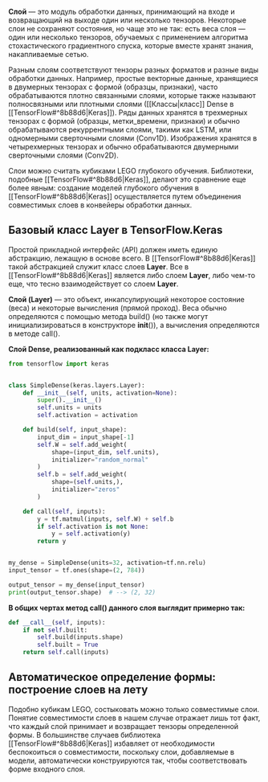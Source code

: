 **Слой** — это модуль обработки данных, принимающий на входе и возвращающий на выходе один или несколько тензоров. Некоторые слои не сохраняют состояния, но чаще это не так: есть веса слоя — один или несколько тензоров, обучаемых с применением алгоритма стохастического градиентного спуска, которые вместе хранят знания, накапливаемые сетью.

Разным слоям соответствуют тензоры разных форматов и разные виды обработки данных. Например, простые векторные данные, хранящиеся в двумерных тензорах с формой (образцы, признаки), часто обрабатываются плотно связанными слоями, которые также называют полносвязными или плотными слоями ([[Классы|класс]] Dense в [[TensorFlow#^8b88d6|Keras]]). Ряды данных хранятся в трехмерных тензорах с формой (образцы, метки_времени, признаки) и обычно обрабатываются рекуррентными слоями, такими как LSTM, или одномерными сверточными слоями (Conv1D). Изображения хранятся в четырехмерных тензорах и обычно обрабатываются двумерными сверточными слоями (Conv2D).

Слои можно считать кубиками LEGO глубокого обучения. Библиотеки, подобные [[TensorFlow#^8b88d6|Keras]], делают это сравнение еще более явным: создание моделей глубокого обучения в [[TensorFlow#^8b88d6|Keras]] осуществляется путем объединения совместимых слоев в конвейеры обработки данных.

## Базовый класс Layer в TensorFlow.Keras

Простой прикладной интерфейс (API) должен иметь единую абстракцию, лежащую в основе всего. В [[TensorFlow#^8b88d6|Keras]] такой абстракцией служит класс слоев **Layer**. Все в [[TensorFlow#^8b88d6|Keras]] является либо слоем **Layer**, либо чем-то еще, что тесно взаимодействует со слоем **Layer**.

**Слой (Layer)** — это объект, инкапсулирующий некоторое состояние (веса) и некоторые вычисления (прямой проход). Веса обычно определяются с помощью метода build() (но также могут инициализироваться в конструкторе __init__()), а вычисления определяются в методе call().

**Слой Dense, реализованный как подкласс класса Layer:**

```Python
from tensorflow import keras


class SimpleDense(keras.layers.Layer):
	def __init__(self, units, activation=None):
		super().__init__()
		self.units = units
		self.activation = activation

	def build(self, input_shape):
		input_dim = input_shape[-1]
		self.W = self.add_weight(
			shape=(input_dim, self.units),
			initializer="random_normal"
		)
		self.b = self.add_weight(
			shape=(self.units,),
			initializer="zeros"
		)

	def call(self, inputs):
		y = tf.matmul(inputs, self.W) + self.b
		if self.activation is not None: 
			y = self.activation(y)
		return y


my_dense = SimpleDense(units=32, activation=tf.nn.relu)
input_tensor = tf.ones(shape=(2, 784))

output_tensor = my_dense(input_tensor)
print(output_tensor.shape)  # --> (2, 32)
```

**В общих чертах метод call() данного слоя выглядит примерно так:**

```Python
def __call__(self, inputs):
	if not self.built:
		self.build(inputs.shape)
		self.built = True
	return self.call(inputs)
```

## Автоматическое определение формы: построение слоев на лету

Подобно кубикам LEGO, состыковать можно только совместимые слои. Понятие совместимости слоев в нашем случае отражает лишь тот факт, что каждый слой принимает и возвращает тензоры определенной формы. В большинстве случаев библиотека [[TensorFlow#^8b88d6|Keras]] избавляет от необходимости беспокоиться о совместимости, поскольку слои, добавляемые в модели, автоматически конструируются так, чтобы соответствовать форме входного слоя.